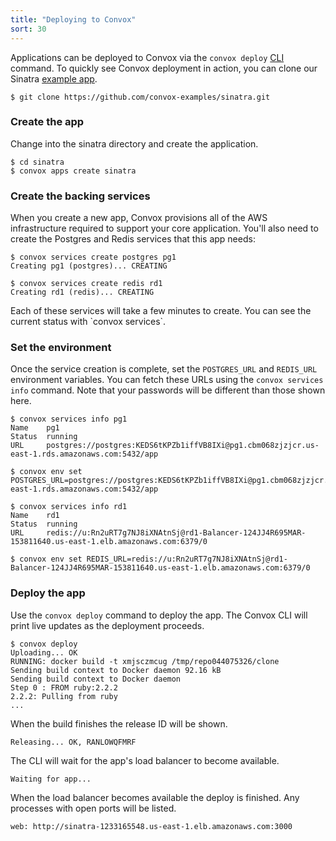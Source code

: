 ```yaml
---
title: "Deploying to Convox"
sort: 30
---
```

Applications can be deployed to Convox via the `convox deploy` [CLI](https://github.com/convox/cli) command. To quickly see Convox deployment in action, you can clone our Sinatra [example app](https://github.com/convox-examples/sinatra).

    $ git clone https://github.com/convox-examples/sinatra.git

### Create the app

Change into the sinatra directory and create the application.

    $ cd sinatra
    $ convox apps create sinatra

### Create the backing services

When you create a new app, Convox provisions all of the AWS infrastructure required to support your core application. You'll also need to create the Postgres and Redis services that this app needs:

    $ convox services create postgres pg1
    Creating pg1 (postgres)... CREATING

    $ convox services create redis rd1
    Creating rd1 (redis)... CREATING

<div class="block-callout block-show-callout type-info">
  <p>Each of these services will take a few minutes to create. You can see the current status with `convox services`.</p>
</div>

### Set the environment

Once the service creation is complete, set the `POSTGRES_URL` and `REDIS_URL` environment variables. You can fetch these URLs using the `convox services info` command. Note that your passwords will be different than those shown here.

    $ convox services info pg1
    Name    pg1
    Status  running
    URL     postgres://postgres:KEDS6tKPZb1iffVB8IXi@pg1.cbm068zjzjcr.us-east-1.rds.amazonaws.com:5432/app

    $ convox env set POSTGRES_URL=postgres://postgres:KEDS6tKPZb1iffVB8IXi@pg1.cbm068zjzjcr.us-east-1.rds.amazonaws.com:5432/app

    $ convox services info rd1
    Name    rd1
    Status  running
    URL     redis://u:Rn2uRT7g7NJ8iXNAtnSj@rd1-Balancer-124JJ4R695MAR-153811640.us-east-1.elb.amazonaws.com:6379/0

    $ convox env set REDIS_URL=redis://u:Rn2uRT7g7NJ8iXNAtnSj@rd1-Balancer-124JJ4R695MAR-153811640.us-east-1.elb.amazonaws.com:6379/0

### Deploy the app

Use the `convox deploy` command to deploy the app. The Convox CLI will print live updates as the deployment proceeds.

    $ convox deploy
    Uploading... OK
    RUNNING: docker build -t xmjsczmcug /tmp/repo044075326/clone
    Sending build context to Docker daemon 92.16 kB
    Sending build context to Docker daemon
    Step 0 : FROM ruby:2.2.2
    2.2.2: Pulling from ruby
    ...

When the build finishes the release ID will be shown.

    Releasing... OK, RANLOWQFMRF

The CLI will wait for the app's load balancer to become available.

    Waiting for app...

When the load balancer becomes available the deploy is finished. Any processes with open ports will be listed.

    web: http://sinatra-1233165548.us-east-1.elb.amazonaws.com:3000 
